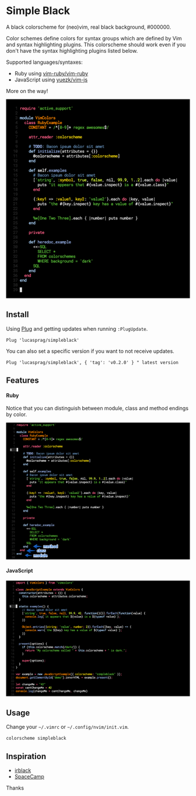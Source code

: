 # Simple Black

A black colorscheme for (neo)vim, real black background, #000000.

Color schemes define colors for syntax groups which are defined by Vim and syntax highlighting plugins. This colorscheme should work even if you don't have the syntax highlighting plugins listed below.

Supported languages/syntaxes:
- Ruby using [vim-ruby/vim-ruby](https://github.com/vim-ruby/vim-ruby)
- JavaScript using [yuezk/vim-js](https://github.com/yuezk/vim-js)

More on the way!

![simpleblack](github/simpleblack.png)

## Install

Using [Plug](https://github.com/junegunn/vim-plug) and getting updates when running `:PlugUpdate`.

```
Plug 'lucasprag/simpleblack'
```

You can also set a specific version if you want to not receive updates.

```
Plug 'lucasprag/simpleblack', { 'tag': 'v0.2.0' } " latest version
```

## Features

#### Ruby

Notice that you can distinguish between module, class and method endings by color.

![simpleblack](github/ruby.png)

#### JavaScript

![simpleblack](github/javascript.png)

## Usage

Change your `~/.vimrc` or `~/.config/nvim/init.vim`.

```
colorscheme simpleblack
```

## Inspiration
- [irblack](https://github.com/wesgibbs/vim-irblack)
- [SpaceCamp](https://github.com/jaredgorski/SpaceCamp)

Thanks
